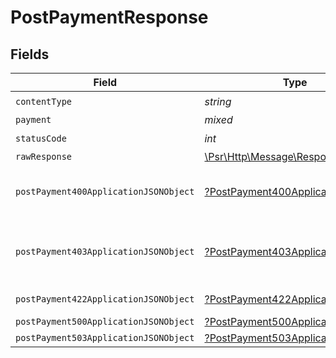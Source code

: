 # PostPaymentResponse


## Fields

| Field                                                                                                        | Type                                                                                                         | Required                                                                                                     | Description                                                                                                  |
| ------------------------------------------------------------------------------------------------------------ | ------------------------------------------------------------------------------------------------------------ | ------------------------------------------------------------------------------------------------------------ | ------------------------------------------------------------------------------------------------------------ |
| `contentType`                                                                                                | *string*                                                                                                     | :heavy_check_mark:                                                                                           | N/A                                                                                                          |
| `payment`                                                                                                    | *mixed*                                                                                                      | :heavy_minus_sign:                                                                                           | Payment Created                                                                                              |
| `statusCode`                                                                                                 | *int*                                                                                                        | :heavy_check_mark:                                                                                           | N/A                                                                                                          |
| `rawResponse`                                                                                                | [\Psr\Http\Message\ResponseInterface](https://www.php-fig.org/psr/psr-7/#33-psrhttpmessageresponseinterface) | :heavy_minus_sign:                                                                                           | N/A                                                                                                          |
| `postPayment400ApplicationJSONObject`                                                                        | [?PostPayment400ApplicationJSON](../../models/operations/PostPayment400ApplicationJSON.md)                   | :heavy_minus_sign:                                                                                           | **Bad Request**\<br/>When there are errors in the payload<br/>                                               |
| `postPayment403ApplicationJSONObject`                                                                        | [?PostPayment403ApplicationJSON](../../models/operations/PostPayment403ApplicationJSON.md)                   | :heavy_minus_sign:                                                                                           | **Access Denied**\<br/>Credentials supplied do not grant access to the requested resource.<br/>              |
| `postPayment422ApplicationJSONObject`                                                                        | [?PostPayment422ApplicationJSON](../../models/operations/PostPayment422ApplicationJSON.md)                   | :heavy_minus_sign:                                                                                           | **Unprocessable Content**<br/>                                                                               |
| `postPayment500ApplicationJSONObject`                                                                        | [?PostPayment500ApplicationJSON](../../models/operations/PostPayment500ApplicationJSON.md)                   | :heavy_minus_sign:                                                                                           | **Internal Server Error**<br/>                                                                               |
| `postPayment503ApplicationJSONObject`                                                                        | [?PostPayment503ApplicationJSON](../../models/operations/PostPayment503ApplicationJSON.md)                   | :heavy_minus_sign:                                                                                           | **Service Unavailable**<br/>                                                                                 |